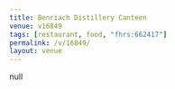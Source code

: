 ```yaml
---
title: Benriach Distillery Canteen
venue: v16849
tags: [restaurant, food, "fhrs:662417"]
permalink: /v/16849/
layout: venue
---
```

null